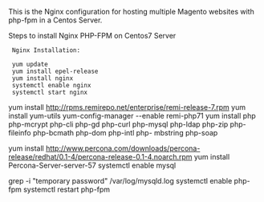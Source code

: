 This is the Nginx configuration for hosting multiple Magento websites with php-fpm in a Centos Server.

Steps to install Nginx PHP-FPM on Centos7 Server

`````````````````````````````````````````````````````````````````````````````````````````````````````````````
 Nginx Installation:
 
 yum update
 yum install epel-release
 yum install nginx
 systemctl enable nginx
 systemctl start nginx
`````````````````````````````````````````````````````````````````````````````````````````````````````````````

 yum install http://rpms.remirepo.net/enterprise/remi-release-7.rpm
 yum install yum-utils
 yum-config-manager --enable remi-php71
 yum install php php-mcrypt php-cli php-gd php-curl php-mysql php-ldap php-zip php-fileinfo  php-bcmath  php-dom php-intl php- mbstring  php-soap

yum install http://www.percona.com/downloads/percona-release/redhat/0.1-4/percona-release-0.1-4.noarch.rpm
yum install Percona-Server-server-57
systemctl enable mysql

grep -i  "temporary password" /var/log/mysqld.log
 systemctl enable php-fpm
 systemctl restart php-fpm
